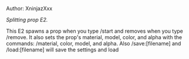 Author: XninjazXxx

*Splitting prop E2.*

This E2 spawns a prop when you type /start and removes when you type /remove. It also sets the prop's material, model, color, and alpha with the commands: /material, color, model, and alpha. Also /save:[filename] and /load:[filename] will save the settings and load